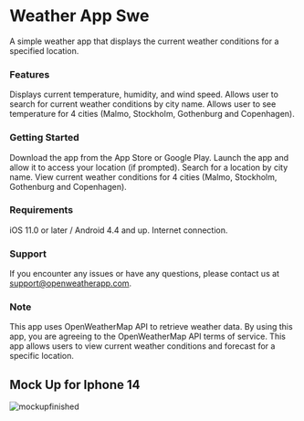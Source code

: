 # Weather App Swe
A simple weather app that displays the current weather conditions for a specified location.

### Features
Displays current temperature, humidity, and wind speed. 
Allows user to search for current weather conditions by city name. 
Allows user to see temperature for 4 cities (Malmo, Stockholm, Gothenburg and Copenhagen). 

### Getting Started
Download the app from the App Store or Google Play. 
Launch the app and allow it to access your location (if prompted). 
Search for a location by city name. 
View current weather conditions for 4 cities (Malmo, Stockholm, Gothenburg and Copenhagen). 

### Requirements
iOS 11.0 or later / Android 4.4 and up. 
Internet connection. 

### Support
If you encounter any issues or have any questions, please contact us at support@openweatherapp.com.

### Note
This app uses OpenWeatherMap API to retrieve weather data. By using this app, you are agreeing to the OpenWeatherMap API terms of service.
This app allows users to view current weather conditions and forecast for a specific location.


## Mock Up for Iphone 14 

![mockupfinished](https://user-images.githubusercontent.com/106542048/213463422-0134e230-cbab-41c2-a753-053bd00e25ad.png)
